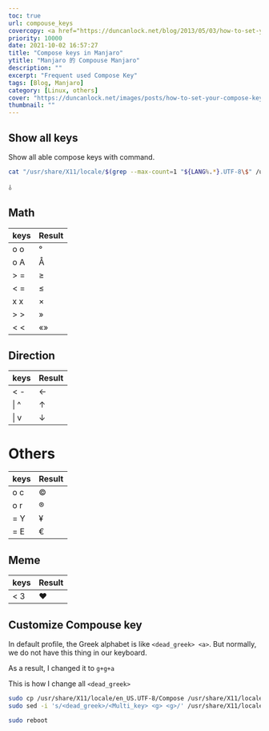 ```yaml
---
toc: true
url: compouse_keys
covercopy: <a href="https://duncanlock.net/blog/2013/05/03/how-to-set-your-compose-key-on-xfce-xubuntu-lxde-linux/">© Duncan Lock</a>
priority: 10000
date: 2021-10-02 16:57:27
title: "Compose keys in Manjaro"
ytitle: "Manjaro 的 Compouse Manjaro"
description: ""
excerpt: "Frequent used Compose Key"
tags: [Blog, Manjaro]
category: [Linux, others]
cover: "https://duncanlock.net/images/posts/how-to-set-your-compose-key-on-xfce-xubuntu-linux/compose-key-diagram.png"
thumbnail: ""
---
```


## Show all keys

Show all able compose keys with command.
```bash
cat "/usr/share/X11/locale/$(grep --max-count=1 "${LANG%.*}.UTF-8\$" /usr/share/X11/locale/locale.dir | cut --delimiter=/ --fields 1)/Compose"
```

 ⫰
## Math

| keys | Result    |
| :------------- | :------------- |
| o o      | °       |
| o A | Å |
| > = | ≥ |
| < = | ≤ |
| x x | ×|
| > > | »|
| < < | «»|



## Direction
| keys | Result    |
| :- | :-- |
|< -| ←|
|\| ^| ↑|
|\| v| ↓|


# Others
| keys | Result    |
| :- | :-- |
| o c | © |
| o r | ® |
| = Y | ¥ |
| = E | € |


## Meme
| keys | Result    |
| :- | :-- |
| < 3       | ♥     |


## Customize Compouse key

In default profile, the Greek alphabet is like `<dead_greek> <a>`. But normally, we do not have this thing in our keyboard.

As a result, I changed it to `g+g+a`

This is how I change all `<dead_greek>`
```bash
sudo cp /usr/share/X11/locale/en_US.UTF-8/Compose /usr/share/X11/locale/en_US.UTF-8/Compose_bk
sudo sed -i 's/<dead_greek>/<Multi_key> <g> <g>/' /usr/share/X11/locale/en_US.UTF-8/Compose

sudo reboot
```  

